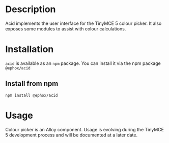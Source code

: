 # Description
Acid implements the user interface for the TinyMCE 5 colour picker. It also exposes some modules to assist with colour calculations.

# Installation
`acid` is available as an `npm` package.  You can install it via the npm package `@ephox/acid`

## Install from npm
`npm install @ephox/acid`

# Usage

Colour picker is an Alloy component. Usage is evolving during the TinyMCE 5 development process and will be documented at a later date.